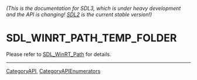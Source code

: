 ###### (This is the documentation for SDL3, which is under heavy development and the API is changing! [SDL2](https://wiki.libsdl.org/SDL2/) is the current stable version!)
# SDL_WINRT_PATH_TEMP_FOLDER

Please refer to [SDL_WinRT_Path](SDL_WinRT_Path) for details.

----
[CategoryAPI](CategoryAPI), [CategoryAPIEnumerators](CategoryAPIEnumerators)

